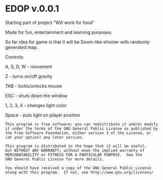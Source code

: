 EDOP v.0.0.1
====

Starting part of project "Will work for food" 

Made for fun, entertainment and learning purposes.

So far idea for game is that it will be Doom-like shooter with randomly generated map. 

 
Controls:

A, S, D, W - movement

Z - turns on/off gravity 

TAB - locks/unlocks mouse 

ESC - shuts down the window

1, 2, 3, 4 - changes light color 

Space - puts light on player position  


    This program is free software: you can redistribute it and/or modify
    it under the terms of the GNU General Public License as published by
    the Free Software Foundation, either version 3 of the License, or
    (at your option) any later version.

    This program is distributed in the hope that it will be useful,
    but WITHOUT ANY WARRANTY; without even the implied warranty of
    MERCHANTABILITY or FITNESS FOR A PARTICULAR PURPOSE.  See the
    GNU General Public License for more details.

    You should have received a copy of the GNU General Public License
    along with this program.  If not, see http://www.gnu.org/licenses/
